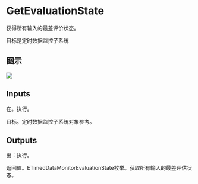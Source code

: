 # GetEvaluationState

获得所有输入的最差评价状态。

目标是定时数据监控子系统

## 图示

![]($-20221218-21124778.png)

## Inputs

在。执行。

目标。定时数据监控子系统对象参考。  

## Outputs

出：执行。

返回值。ETimedDataMonitorEvaluationState枚举。获取所有输入的最差评估状态。
